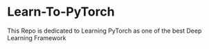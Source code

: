 # Learn-To-PyTorch
This Repo is dedicated to Learning PyTorch as one of the best Deep Learning Framework

<!--
123456789101112345678
12345
-->
